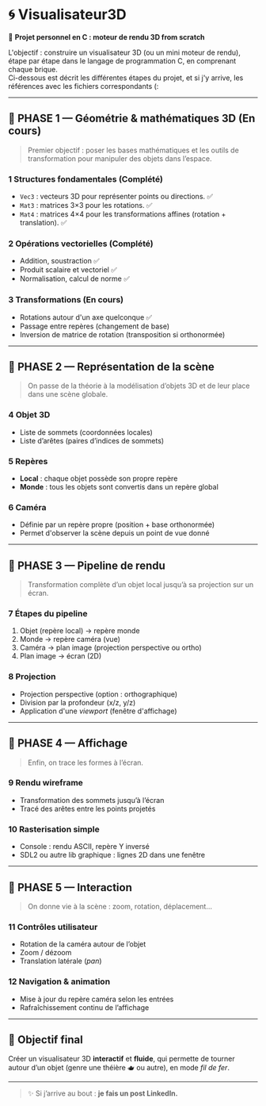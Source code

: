 # 🌀 Visualisateur3D  
🎯 **Projet personnel en C : moteur de rendu 3D from scratch**
 
L'objectif : construire un visualisateur 3D (ou un mini moteur de rendu), étape par étape dans le langage de programmation C, en comprenant chaque brique.  
Ci-dessous est décrit les différentes étapes du projet, et si j'y arrive, les références avec les fichiers correspondants (:

---

## 🔹 PHASE 1 — **Géométrie & mathématiques 3D** (En cours)

> Premier objectif : poser les bases mathématiques et les outils de transformation pour manipuler des objets dans l’espace.

### 1 Structures fondamentales (Complété)
- `Vec3` : vecteurs 3D pour représenter points ou directions. ✅
- `Mat3` : matrices 3×3 pour les rotations. ✅
- `Mat4` : matrices 4×4 pour les transformations affines (rotation + translation). ✅

### 2 Opérations vectorielles (Complété)
- Addition, soustraction ✅
- Produit scalaire et vectoriel ✅
- Normalisation, calcul de norme ✅

### 3 Transformations (En cours)
- Rotations autour d'un axe quelconque ✅
- Passage entre repères (changement de base)
- Inversion de matrice de rotation (transposition si orthonormée)

---

## 🔹 PHASE 2 — **Représentation de la scène**

> On passe de la théorie à la modélisation d’objets 3D et de leur place dans une scène globale.

### 4 Objet 3D
- Liste de sommets (coordonnées locales)
- Liste d’arêtes (paires d’indices de sommets)

### 5 Repères
- **Local** : chaque objet possède son propre repère
- **Monde** : tous les objets sont convertis dans un repère global

### 6 Caméra
- Définie par un repère propre (position + base orthonormée)
- Permet d'observer la scène depuis un point de vue donné

---

## 🔹 PHASE 3 — **Pipeline de rendu**

> Transformation complète d’un objet local jusqu’à sa projection sur un écran.

### 7 Étapes du pipeline
1. Objet (repère local) → repère monde  
2. Monde → repère caméra (vue)  
3. Caméra → plan image (projection perspective ou ortho)  
4. Plan image → écran (2D)

### 8 Projection
- Projection perspective (option : orthographique)
- Division par la profondeur (x/z, y/z)
- Application d'une *viewport* (fenêtre d'affichage)

---

## 🔹 PHASE 4 — **Affichage**

> Enfin, on trace les formes à l’écran. 

### 9 Rendu wireframe
- Transformation des sommets jusqu’à l’écran
- Tracé des arêtes entre les points projetés

### 10 Rasterisation simple
- Console : rendu ASCII, repère Y inversé
- SDL2 ou autre lib graphique : lignes 2D dans une fenêtre

---

## 🔹 PHASE 5 — **Interaction**

> On donne vie à la scène : zoom, rotation, déplacement…

### 11 Contrôles utilisateur
- Rotation de la caméra autour de l’objet
- Zoom / dézoom
- Translation latérale (*pan*)

### 12 Navigation & animation
- Mise à jour du repère caméra selon les entrées
- Rafraîchissement continu de l’affichage

---

## 🎉 Objectif final

Créer un visualisateur 3D **interactif** et **fluide**, qui permette de tourner autour d’un objet (genre une théière 🫖 ou autre), en mode *fil de fer*.

---

> ✨ Si j’arrive au bout : **je fais un post LinkedIn.**
















    
